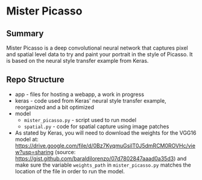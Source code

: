 # Mister Picasso

## Summary
Mister Picasso is a deep convolutional neural network that captures pixel and spatial level data to try and paint your portrait in the style of Picasso. It is based on the neural style transfer example from Keras.

## Repo Structure
* app - files for hosting a webapp, a work in progress
* keras - code used from Keras' neural style transfer example, reorganized and a bit optimized
* model
    * `mister_picasso.py` - script used to run model
    * `spatial.py` - code for spatial capture using image patches
* As stated by Keras, you will need to download the weights for the VGG16 model at:
https://drive.google.com/file/d/0Bz7KyqmuGsilT0J5dmRCM0ROVHc/view?usp=sharing
(source: https://gist.github.com/baraldilorenzo/07d7802847aaad0a35d3)
and make sure the variable `weights_path` in `mister_picasso.py` matches the location of the file in order to run the model.
